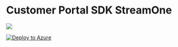 # Customer Portal SDK StreamOne
<a href="https://azuredeploy.net/" target="_blank">
    <img src="http://azuredeploy.net/deploybutton.png"/>
</a>

[![Deploy to Azure](https://azuredeploy.net/deploybutton.png)](https://portal.azure.com/#create/Microsoft.Template/uri/https://raw.githubusercontent.com/techdata-cloudautomation/cpsso/master/azuredeploy.json)

